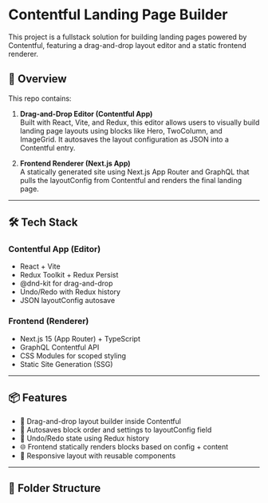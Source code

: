# Contentful Landing Page Builder

This project is a fullstack solution for building landing pages powered by Contentful, featuring a drag-and-drop layout editor and a static frontend renderer.

## 🚀 Overview

This repo contains:

1. **Drag-and-Drop Editor (Contentful App)**  
   Built with React, Vite, and Redux, this editor allows users to visually build landing page layouts using blocks like Hero, TwoColumn, and ImageGrid. It autosaves the layout configuration as JSON into a Contentful entry.

2. **Frontend Renderer (Next.js App)**  
   A statically generated site using Next.js App Router and GraphQL that pulls the layoutConfig from Contentful and renders the final landing page.

---

## 🛠️ Tech Stack

### Contentful App (Editor)
- React + Vite
- Redux Toolkit + Redux Persist
- @dnd-kit for drag-and-drop
- Undo/Redo with Redux history
- JSON layoutConfig autosave

### Frontend (Renderer)
- Next.js 15 (App Router) + TypeScript
- GraphQL Contentful API
- CSS Modules for scoped styling
- Static Site Generation (SSG)

---

## 📦 Features

- 🔧 Drag-and-drop layout builder inside Contentful
- 💾 Autosaves block order and settings to layoutConfig field
- 🔁 Undo/Redo state using Redux history
- 🌐 Frontend statically renders blocks based on config + content
- 📱 Responsive layout with reusable components

---

## 📁 Folder Structure

